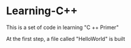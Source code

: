 # Learning-C++
This is a set of code in learning "C ++ Primer"

At the first step, a file called "HelloWorld" is built
